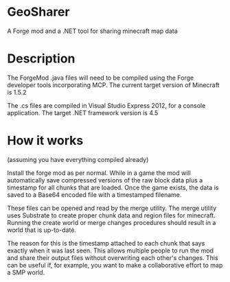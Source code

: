 GeoSharer
=========

A Forge mod and a .NET tool for sharing minecraft map data


Description
===========
The ForgeMod .java files will need to be compiled using the Forge developer tools incorporating MCP.
The current target version of Minecraft is 1.5.2

The .cs files are compiled in Visual Studio Express 2012, for a console application.
The target .NET framework version is 4.5



How it works
============
(assuming you have everything compiled already)

Install the forge mod as per normal. While in a game the mod will automatically save compressed
versions of the raw block data plus a timestamp for all chunks that are loaded. Once the game exists,
the data is saved to a Base64 encoded file with a timestamped filename.

These files can be opened and read by the merge utility. The merge utility uses Substrate to create
proper chunk data and region files for minecraft. Running the create world or merge changes procedures
should result in a world that is up-to-date.

The reason for this is the timestamp attached to each chunk that says exactly when it was last seen.
This allows multiple people to run the mod and share their output files without overwriting each other's
changes. This can be useful if, for example, you want to make a collaborative effort to map a SMP world.
